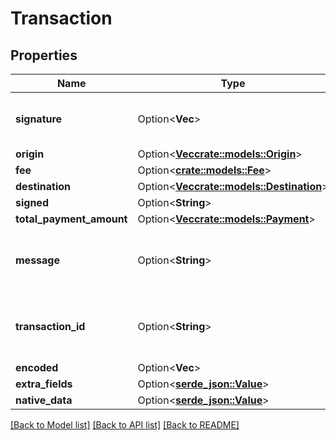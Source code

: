 # Transaction

## Properties

Name | Type | Description | Notes
------------ | ------------- | ------------- | -------------
**signature** | Option<**Vec<String>**> | The signatures of this transaction | [optional]
**origin** | Option<[**Vec<crate::models::Origin>**](Origin.md)> |  | [optional]
**fee** | Option<[**crate::models::Fee**](Fee.md)> |  | [optional]
**destination** | Option<[**Vec<crate::models::Destination>**](Destination.md)> |  | [optional]
**signed** | Option<**String**> |  | [optional]
**total_payment_amount** | Option<[**Vec<crate::models::Payment>**](Payment.md)> |  | [optional]
**message** | Option<**String**> | Any text-based element of the data payload | [optional]
**transaction_id** | Option<**String**> | The unique identifier of the transaction on this DLN | [optional]
**encoded** | Option<**Vec<String>**> |  | [optional]
**extra_fields** | Option<[**serde_json::Value**](.md)> |  | [optional]
**native_data** | Option<[**serde_json::Value**](.md)> |  | [optional]

[[Back to Model list]](../README.md#documentation-for-models) [[Back to API list]](../README.md#documentation-for-api-endpoints) [[Back to README]](../README.md)



